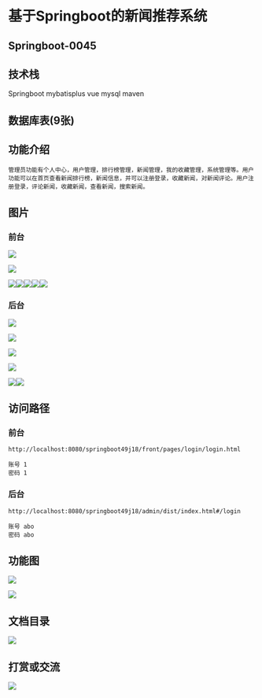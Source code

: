 # 基于Springboot的新闻推荐系统

## Springboot-0045



## 技术栈

Springboot mybatisplus vue mysql maven



## 数据库表(9张)



## 功能介绍

```properties
管理员功能有个人中心，用户管理，排行榜管理，新闻管理，我的收藏管理，系统管理等。用户功能可以在首页查看新闻排行榜，新闻信息，并可以注册登录，收藏新闻，对新闻评论。用户注册登录，评论新闻，收藏新闻，查看新闻，搜索新闻。
```



## 图片

### 前台

![](./images/1.jpg)

![](./images/2.jpg)

![](./images/3.jpg)![](./images/4.jpg)![](./images/5.jpg)![](./images/6.jpg)![](./images/7.jpg)

### 后台

![](./images/8.jpg)

![](./images/9.jpg)

![](./images/10.jpg)

![](./images/11.jpg)

![](./images/12.jpg)![](./images/13.jpg)





## 访问路径

### 前台

```properties
http://localhost:8080/springboot49j18/front/pages/login/login.html

账号 1
密码 1
```

### 后台

```properties
http://localhost:8080/springboot49j18/admin/dist/index.html#/login

账号 abo
密码 abo
```





## 功能图

![](./images/gn1.jpg)

![](./images/gn2.jpg)

## 文档目录

![](./images/wd.jpg)



## 打赏或交流

![](./images/vx.jpg)







